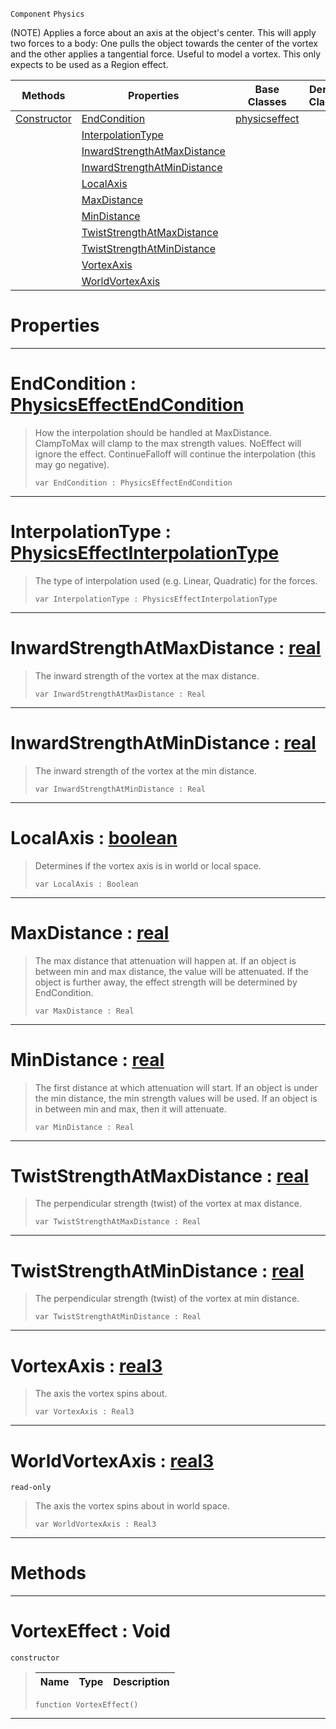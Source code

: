  `Component` `Physics`



(NOTE) Applies a force about an axis at the object's center. This will apply two forces to a body: One pulls the object towards the center of the vortex and the other applies a tangential force. Useful to model a vortex. This only expects to be used as a Region effect.

|Methods|Properties|Base Classes|Derived Classes|
|---|---|---|---|
|[ Constructor](https://github.com/zeroengineteam/ZeroDocs/code_reference/class_reference/vortexeffect.markdown#vortexeffect-void)|[ EndCondition](https://github.com/zeroengineteam/ZeroDocs/code_reference/class_reference/vortexeffect.markdown#endcondition-zero-engine)|[physicseffect](https://github.com/zeroengineteam/ZeroDocs/code_reference/class_reference/physicseffect.markdown)| |
| |[ InterpolationType](https://github.com/zeroengineteam/ZeroDocs/code_reference/class_reference/vortexeffect.markdown#interpolationtype-zero-e)| | |
| |[ InwardStrengthAtMaxDistance](https://github.com/zeroengineteam/ZeroDocs/code_reference/class_reference/vortexeffect.markdown#inwardstrengthatmaxdista)| | |
| |[ InwardStrengthAtMinDistance](https://github.com/zeroengineteam/ZeroDocs/code_reference/class_reference/vortexeffect.markdown#inwardstrengthatmindista)| | |
| |[ LocalAxis](https://github.com/zeroengineteam/ZeroDocs/code_reference/class_reference/vortexeffect.markdown#localaxis-zero-engine-do)| | |
| |[ MaxDistance](https://github.com/zeroengineteam/ZeroDocs/code_reference/class_reference/vortexeffect.markdown#maxdistance-zero-engine)| | |
| |[ MinDistance](https://github.com/zeroengineteam/ZeroDocs/code_reference/class_reference/vortexeffect.markdown#mindistance-zero-engine)| | |
| |[ TwistStrengthAtMaxDistance](https://github.com/zeroengineteam/ZeroDocs/code_reference/class_reference/vortexeffect.markdown#twiststrengthatmaxdistan)| | |
| |[ TwistStrengthAtMinDistance](https://github.com/zeroengineteam/ZeroDocs/code_reference/class_reference/vortexeffect.markdown#twiststrengthatmindistan)| | |
| |[ VortexAxis](https://github.com/zeroengineteam/ZeroDocs/code_reference/class_reference/vortexeffect.markdown#vortexaxis-zero-engine-d)| | |
| |[ WorldVortexAxis](https://github.com/zeroengineteam/ZeroDocs/code_reference/class_reference/vortexeffect.markdown#worldvortexaxis-zero-eng)| | |


 #  Properties


---  
 #  EndCondition : [PhysicsEffectEndCondition](https://github.com/zeroengineteam/ZeroDocs/code_reference/enum_reference.markdown#physicseffectendcondition)

> How the interpolation should be handled at MaxDistance. ClampToMax will clamp to the max strength values. NoEffect will ignore the effect. ContinueFalloff will continue the interpolation (this may go negative).
> ``` lang=cpp, name=Zilch
> var EndCondition : PhysicsEffectEndCondition


---  
 #  InterpolationType : [PhysicsEffectInterpolationType](https://github.com/zeroengineteam/ZeroDocs/code_reference/enum_reference.markdown#physicseffectinterpolationtype)

> The type of interpolation used (e.g. Linear, Quadratic) for the forces.
> ``` lang=cpp, name=Zilch
> var InterpolationType : PhysicsEffectInterpolationType


---  
 #  InwardStrengthAtMaxDistance : [real](https://github.com/zeroengineteam/ZeroDocs/code_reference/zilch_base_types/real.markdown)

> The inward strength of the vortex at the max distance.
> ``` lang=cpp, name=Zilch
> var InwardStrengthAtMaxDistance : Real


---  
 #  InwardStrengthAtMinDistance : [real](https://github.com/zeroengineteam/ZeroDocs/code_reference/zilch_base_types/real.markdown)

> The inward strength of the vortex at the min distance.
> ``` lang=cpp, name=Zilch
> var InwardStrengthAtMinDistance : Real


---  
 #  LocalAxis : [boolean](https://github.com/zeroengineteam/ZeroDocs/code_reference/zilch_base_types/boolean.markdown)

> Determines if the vortex axis is in world or local space.
> ``` lang=cpp, name=Zilch
> var LocalAxis : Boolean


---  
 #  MaxDistance : [real](https://github.com/zeroengineteam/ZeroDocs/code_reference/zilch_base_types/real.markdown)

> The max distance that attenuation will happen at. If an object is between min and max distance, the value will be attenuated. If the object is further away, the effect strength will be determined by EndCondition.
> ``` lang=cpp, name=Zilch
> var MaxDistance : Real


---  
 #  MinDistance : [real](https://github.com/zeroengineteam/ZeroDocs/code_reference/zilch_base_types/real.markdown)

> The first distance at which attenuation will start. If an object is under the min distance, the min strength values will be used. If an object is in between min and max, then it will attenuate.
> ``` lang=cpp, name=Zilch
> var MinDistance : Real


---  
 #  TwistStrengthAtMaxDistance : [real](https://github.com/zeroengineteam/ZeroDocs/code_reference/zilch_base_types/real.markdown)

> The perpendicular strength (twist) of the vortex at max distance.
> ``` lang=cpp, name=Zilch
> var TwistStrengthAtMaxDistance : Real


---  
 #  TwistStrengthAtMinDistance : [real](https://github.com/zeroengineteam/ZeroDocs/code_reference/zilch_base_types/real.markdown)

> The perpendicular strength (twist) of the vortex at min distance.
> ``` lang=cpp, name=Zilch
> var TwistStrengthAtMinDistance : Real


---  
 #  VortexAxis : [real3](https://github.com/zeroengineteam/ZeroDocs/code_reference/zilch_base_types/real3.markdown)

> The axis the vortex spins about.
> ``` lang=cpp, name=Zilch
> var VortexAxis : Real3


---  
 #  WorldVortexAxis : [real3](https://github.com/zeroengineteam/ZeroDocs/code_reference/zilch_base_types/real3.markdown)

 `read-only`

> The axis the vortex spins about in world space.
> ``` lang=cpp, name=Zilch
> var WorldVortexAxis : Real3


---  
 #  Methods


---  
 #  VortexEffect : Void

 `constructor`

> 
> |Name|Type|Description|
> |---|---|---|
> ``` lang=cpp, name=Zilch
> function VortexEffect()
> ``` 


---  
 

 